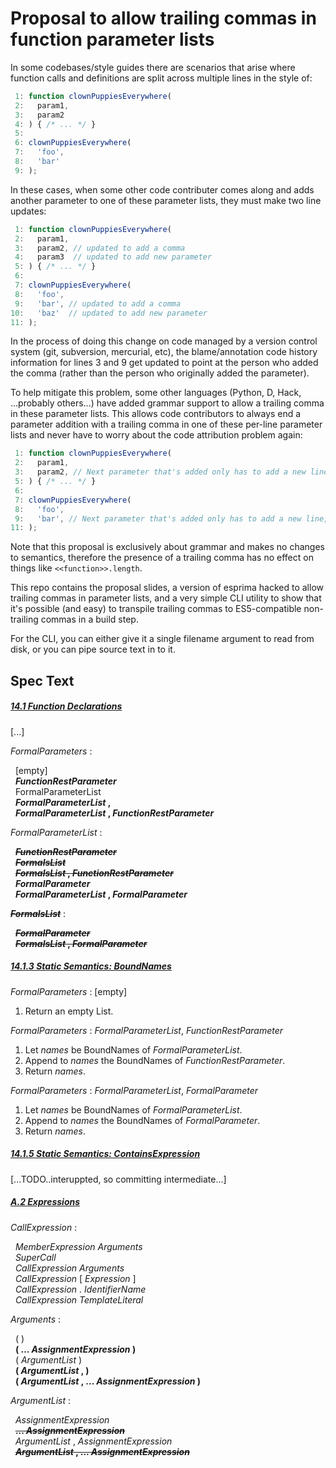 # Proposal to allow trailing commas in function parameter lists

In some codebases/style guides there are scenarios that arise where function calls and definitions are split across multiple lines in the style of:

```js
 1: function clownPuppiesEverywhere(
 2:   param1,
 3:   param2
 4: ) { /* ... */ }
 5: 
 6: clownPuppiesEverywhere(
 7:   'foo',
 8:   'bar'
 9: );
```

In these cases, when some other code contributer comes along and adds another parameter to one of these parameter lists, they must make two line updates:

```js
 1: function clownPuppiesEverywhere(
 2:   param1,
 3:   param2, // updated to add a comma
 4:   param3  // updated to add new parameter
 5: ) { /* ... */ }
 6: 
 7: clownPuppiesEverywhere(
 8:   'foo',
 9:   'bar', // updated to add a comma
10:   'baz'  // updated to add new parameter
11: );
```

In the process of doing this change on code managed by a version control system (git, subversion, mercurial, etc), the blame/annotation code history information for lines 3 and 9 get updated to point at the person who added the comma (rather than the person who originally added the parameter).

To help mitigate this problem, some other languages (Python, D, Hack, ...probably others...) have added grammar support to allow a trailing comma in these parameter lists. This allows code contributors to always end a parameter addition with a trailing comma in one of these per-line parameter lists and never have to worry about the code attribution problem again:

```js
 1: function clownPuppiesEverywhere(
 2:   param1,
 3:   param2, // Next parameter that's added only has to add a new line, not modify this line
 5: ) { /* ... */ }
 6: 
 7: clownPuppiesEverywhere(
 8:   'foo',
 9:   'bar', // Next parameter that's added only has to add a new line, not modify this line
11: );
```

Note that this proposal is exclusively about grammar and makes no changes to semantics, therefore the presence of a trailing comma has no effect on things like `<<function>>.length`.

This repo contains the proposal slides, a version of esprima hacked to allow trailing commas in parameter lists, and a very simple CLI utility to show that it's possible (and easy) to transpile trailing commas to ES5-compatible non-trailing commas in a build step.

For the CLI, you can either give it a single filename argument to read from disk, or you can pipe source text in to it.

## Spec Text

##### [14.1 Function Declarations](http://www.ecma-international.org/ecma-262/6.0/index.html#sec-function-definitions)

[...]

_FormalParameters_ :<br />

&nbsp;&nbsp;[empty]<br />
&nbsp;&nbsp;**_FunctionRestParameter_**<br />
&nbsp;&nbsp;FormalParameterList<br />
&nbsp;&nbsp;**_FormalParameterList_ ,**<br />
&nbsp;&nbsp;**_FormalParameterList_ , _FunctionRestParameter_**<br />

_FormalParameterList_ :<br />

&nbsp;&nbsp;**~~_FunctionRestParameter_~~**<br />
&nbsp;&nbsp;**~~_FormalsList_~~**<br />
&nbsp;&nbsp;**~~_FormalsList_ , _FunctionRestParameter_~~**<br />
&nbsp;&nbsp;**_FormalParameter_**<br />
&nbsp;&nbsp;**_FormalParameterList_ , _FormalParameter_**<br />

**~~_FormalsList_~~** :<br />

&nbsp;&nbsp;**~~_FormalParameter_~~**<br />
&nbsp;&nbsp;**~~_FormalsList_ , _FormalParameter_~~**<br />

##### [14.1.3 Static Semantics: BoundNames](http://www.ecma-international.org/ecma-262/6.0/index.html#sec-function-definitions-static-semantics-boundnames)

_FormalParameters_ : [empty]<br />

1. Return an empty List.

_FormalParameters_ : _FormalParameterList_, _FunctionRestParameter_ <br />

1. Let _names_ be BoundNames of _FormalParameterList_.
2. Append to _names_ the BoundNames of _FunctionRestParameter_.
3. Return _names_.

_FormalParameters_ : _FormalParameterList_, _FormalParameter_ <br />

1. Let _names_ be BoundNames of _FormalParameterList_.
2. Append to _names_ the BoundNames of _FormalParameter_.
3. Return _names_.

##### [14.1.5 Static Semantics: ContainsExpression](http://www.ecma-international.org/ecma-262/6.0/index.html#sec-function-definitions-static-semantics-containsexpression)
 
 [...TODO..interuppted, so committing intermediate...]
 
##### [A.2 Expressions](http://www.ecma-international.org/ecma-262/6.0/index.html#sec-expressions)

_CallExpression_ :<br />

&nbsp;&nbsp;_MemberExpression_ _Arguments_<br />
&nbsp;&nbsp;_SuperCall_<br />
&nbsp;&nbsp;_CallExpression_ _Arguments_<br />
&nbsp;&nbsp;_CallExpression_ [ _Expression_ ]<br />
&nbsp;&nbsp;_CallExpression_ . _IdentifierName_<br />
&nbsp;&nbsp;_CallExpression_ _TemplateLiteral_<br />

_Arguments_ :<br />

&nbsp;&nbsp;( )<br />
&nbsp;&nbsp;**( ... _AssignmentExpression_ )**<br />
&nbsp;&nbsp;( _ArgumentList_ )<br />
&nbsp;&nbsp;**( _ArgumentList_ , )**<br />
&nbsp;&nbsp;**( _ArgumentList_ , ... _AssignmentExpression_ )**<br />

_ArgumentList_ :<br />

&nbsp;&nbsp;_AssignmentExpression_<br />
&nbsp;&nbsp;**~~... _AssignmentExpression_~~**<br />
&nbsp;&nbsp;_ArgumentList_ , _AssignmentExpression_<br />
&nbsp;&nbsp;**~~_ArgumentList_ , ... _AssignmentExpression_~~**<br />
